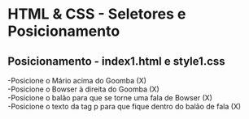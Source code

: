 # HTML & CSS - Seletores e Posicionamento


## Posicionamento - index1.html e style1.css
-Posicione o Mário acima do Goomba (X) <br>
-Posicione o Bowser à direita do Goomba (X) <br>
-Posicione o balão para que se torne uma fala de Bowser (X) <br>
-Posicione o texto da tag p para que fique dentro do balão de fala (X)